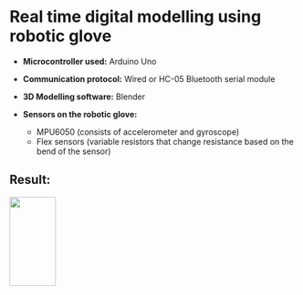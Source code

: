 # Real time digital modelling using robotic glove
- **Microcontroller used:** Arduino Uno

- **Communication protocol:** Wired or HC-05 Bluetooth serial module

- **3D Modelling software:** Blender

- **Sensors on the robotic glove:**
  * MPU6050 (consists of accelerometer and gyroscope)
  * Flex sensors (variable resistors that change resistance based on the bend of the sensor)

## Result:

<img src="https://github.com/Ank-G/Real-time-digital-modelling-using-robotic-glove/blob/main/Result.gif" width=40% height=20%>
